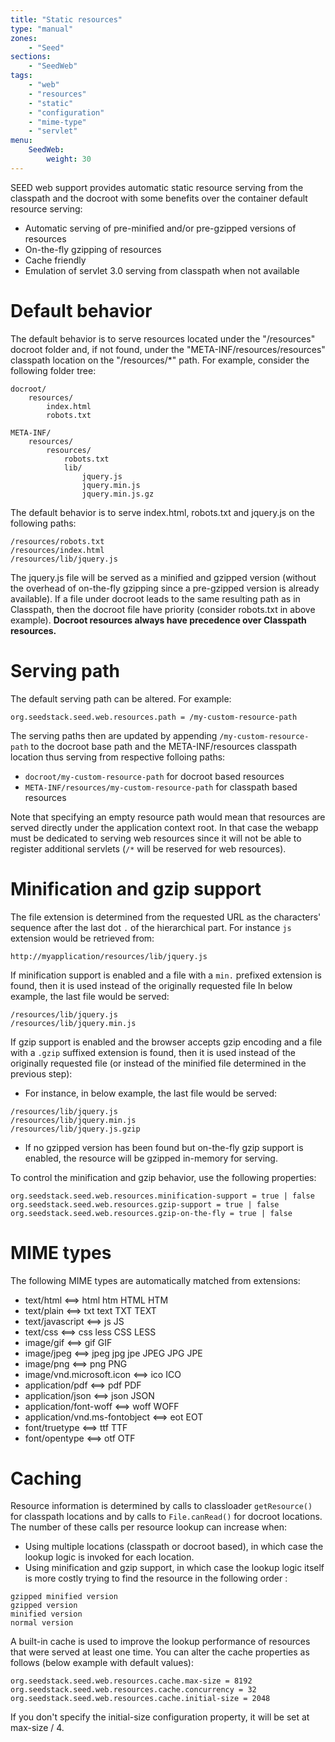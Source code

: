 ```yaml
---
title: "Static resources"
type: "manual"
zones:
    - "Seed"
sections:
    - "SeedWeb"
tags:
    - "web"
    - "resources"
    - "static"
    - "configuration"
    - "mime-type"
    - "servlet"
menu:
    SeedWeb:
        weight: 30
---
```


SEED web support provides automatic static resource serving from the classpath and the docroot with some benefits
over the container default resource serving:

* Automatic serving of pre-minified and/or pre-gzipped versions of resources
* On-the-fly gzipping of resources
* Cache friendly
* Emulation of servlet 3.0 serving from classpath when not available

# Default behavior

The default behavior is to serve resources located under the "/resources" docroot folder and, if not found, under the
"META-INF/resources/resources" classpath location on the "/resources/*" path. For example, consider the following folder tree:

    docroot/
        resources/
            index.html
            robots.txt
            
    META-INF/
        resources/
            resources/
                robots.txt
                lib/
                    jquery.js
                    jquery.min.js
                    jquery.min.js.gz
                    
The default behavior is to serve index.html, robots.txt and jquery.js on the following paths:

    /resources/robots.txt
    /resources/index.html
    /resources/lib/jquery.js
    
The jquery.js file will be served as a minified and gzipped version (without the overhead of on-the-fly gzipping since
a pre-gzipped version is already available). If a file under docroot leads to the same resulting path as in Classpath, 
then the docroot file have priority (consider robots.txt in above example). **Docroot resources always have precedence over Classpath resources.**

# Serving path

The default serving path can be altered. For example:
    
    org.seedstack.seed.web.resources.path = /my-custom-resource-path

The serving paths then are updated by appending `/my-custom-resource-path` to the docroot base path and the META-INF/resources
classpath location thus serving from respective folloing paths:

* `docroot/my-custom-resource-path` for docroot based resources
* `META-INF/resources/my-custom-resource-path` for classpath based resources

Note that specifying an empty resource path would mean that resources are served directly under the application context root.
In that case the webapp must be dedicated to serving web resources since it will not be able to register additional
servlets (`/*` will be reserved for web resources).


# Minification and gzip support

The file extension is determined from the requested URL as the characters' sequence after the last dot `.` of the hierarchical part. For instance `js` extension would be retrieved from: 

    http://myapplication/resources/lib/jquery.js

If minification support is enabled and a file with a `min.` prefixed extension is found, then it is used instead of the originally requested file
In below example, the last file would be served:
    
    /resources/lib/jquery.js
    /resources/lib/jquery.min.js

If gzip support is enabled and the browser accepts gzip encoding and a file with a `.gzip` suffixed extension is found, 
then it is used instead of the originally requested file (or instead of the minified file determined in the previous step):

* For instance, in below example, the last file would be served:
```
/resources/lib/jquery.js
/resources/lib/jquery.min.js
/resources/lib/jquery.js.gzip
```

* If no gzipped version has been found but on-the-fly gzip support is enabled, the resource will be gzipped in-memory for serving.

To control the minification and gzip behavior, use the following properties:

    org.seedstack.seed.web.resources.minification-support = true | false
    org.seedstack.seed.web.resources.gzip-support = true | false
    org.seedstack.seed.web.resources.gzip-on-the-fly = true | false


# MIME types

The following MIME types are automatically matched from extensions:

* text/html				            <==>    html htm HTML HTM
* text/plain				        <==>    txt text TXT TEXT
* text/javascript                   <==>    js JS
* text/css                          <==>    css less CSS LESS
* image/gif				            <==>    gif GIF
* image/jpeg				        <==>    jpeg jpg jpe JPEG JPG JPE
* image/png                         <==>    png PNG
* image/vnd.microsoft.icon          <==>    ico ICO
* application/pdf                   <==>    pdf PDF
* application/json                  <==>    json JSON
* application/font-woff             <==>    woff WOFF
* application/vnd.ms-fontobject     <==>    eot EOT
* font/truetype                     <==>    ttf TTF
* font/opentype                     <==>    otf OTF

# Caching

Resource information is determined by calls to classloader `getResource()` for classpath locations and by calls to
`File.canRead()` for docroot locations. The number of these calls per resource lookup can increase when:

* Using multiple locations (classpath or docroot based), in which case the lookup logic is invoked for each location.
* Using minification and gzip support, in which case the lookup logic itself is more costly trying to find
  the resource in the following order : 
```  
gzipped minified version 
gzipped version 
minified version 
normal version    
```

A built-in cache is used to improve the lookup performance of resources that were served at least one time. You can
alter the cache properties as follows (below example with default values):

    org.seedstack.seed.web.resources.cache.max-size = 8192
    org.seedstack.seed.web.resources.cache.concurrency = 32
    org.seedstack.seed.web.resources.cache.initial-size = 2048

If you don't specify the initial-size configuration property, it will be set at max-size / 4.